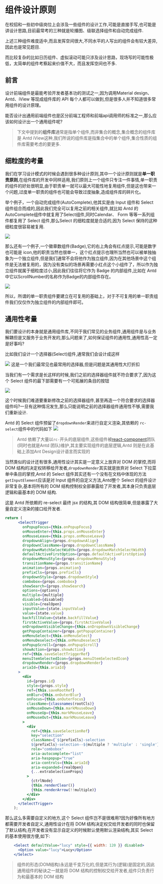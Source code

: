 # 组件设计原则

在校招和一些初中级岗位上会涉及一些组件的设计工作,可能是直接手写,也可能是讲设计思路,目前最常考的三种就是轮播图、级联选择组件和自动完成组件.

上述三种组件难度适中,而且发挥空间很大,不同水平的人写出的组件会有较大差异,因此也是常见题目.

而比较复杂的比如日历组件、虚拟滚动可能只涉及设计思路，现场写的可能性极低，太简单的组件考察起来价值不大，而且发挥空间也不多.

## 前言

设计前端组件是最能考验开发者基本功的测试之一,因为调用Material design、Antd、iView 等现成组件库的 API 每个人都可以做到,但是很多人并不知道很多常用组件的设计原理。

能否设计出通用前端组件也是区分前端工程师和前端api调用师的标准之一,那么应该如何设计出一个通用组件呢?

> 下文中提到的**组件库**通常是指单个组件,而非集合的概念,集合概念的组件库是 Antd iView这种,我们所说的组件库是指集合中的单个组件,集合性质的组件库需要考虑的要更多.

## 细粒度的考量

我们在学习设计模式的时候会遇到很多种设计原则,其中一个设计原则就是**单一职责原则**,在组件库的开发中同样适用,我们原则上一个组件只专注一件事情,单一职责的组件的好处很明显,由于职责单一就可以最大可能性地复用组件,但是这也带来一个问题,过度单一职责的组件也可能会导致过度抽象,造成组件库的碎片化。

举个例子，一个自动完成组件(AutoComplete),他其实是由 Input 组件和 Select 组件组合而成的,因此我们完全可以复用之前的相关组件,就比如 Antd 的AutoComplete组件中就复用了Select组件,同时Calendar、 Form 等等一系列组件都复用了 Select 组件,那么Select 的细粒度就是合适的,因为 Select 保持的这种细粒度很容易被复用.

![](https://user-gold-cdn.xitu.io/2018/12/20/167c7a0394422556?w=397&h=219&f=png&s=11734)

那么还有一个例子,一个徽章数组件(Badge),它的右上角会有红点提示,可能是数字也可能是 icon,他的职责当然也很单一，这个红点提示也理所当然也可以被单独抽象为一个独立组件,但是我们通常不会将他作为独立组件,因为在其他场景中这个组件是无法被复用的，因为没有类似的场景再需要小红点这个小组件了，所以作为独立组件就属于细粒度过小,因此我们往往将它作为 Badge 的内部组件,比如在 Antd 中它以ScrollNumber的名称作为Badge的内部组件存在。

![](https://user-gold-cdn.xitu.io/2018/12/20/167c7a84a60bd61f?w=358&h=218&f=png&s=16277)

所以，所谓的单一职责组件要建立在可复用的基础上，对于不可复用的单一职责组件我们仅仅作为独立组件的内部组件即可。

## 通用性考量

我们要设计的本身就是通用组件库,不同于我们常见的业务组件,通用组件是与业务解耦但是又服务于业务开发的,那么问题来了,如何保证组件的通用性,通用性高一定是好事吗?

比如我们设计一个选择器(Select)组件,通常我们会设计成这样

![](https://user-gold-cdn.xitu.io/2018/12/20/167c7b98eab9246b?w=426&h=268&f=png&s=11485)
这是一个我们最常见也最常用的选择器,但是问题是其通用性大打折扣

当我们有一个需求是长这样的时候,我们之前的选择器组件就不符合要求了,因为这个 Select 组件的最下部需要有一个可拓展的条目的按钮


![](https://user-gold-cdn.xitu.io/2018/12/20/167c7c17dbdfc830?w=337&h=161&f=png&s=10466)

这个时候我们难道要重新修改之前的选择器组件,甚至再造一个符合要求的选择器组件吗?一旦有这种情况发生,那么只能说明之前的选择器组件通用性不够,需要我们重新设计.

Antd 的 Select 组件预留了`dropdownRender`来进行自定义渲染,其依赖的 `rc-select`组件中的代码如下
![](https://user-gold-cdn.xitu.io/2018/12/20/167c7c69dc878398?w=514&h=55&f=png&s=8389)

> Antd 依赖了大量以`rc-`开头的底层组件,这些组件被[react-component](https://github.com/react-component)团队(同时也就是Antd 团队)维护,其主要实现组件的底层逻辑,Antd 则是在此基础上添加Ant Design设计语言而实现的

当然类似的设计还有很多,通用性设计其实是一定意义上放弃对 DOM 的掌控,而将 DOM 结构的决定权转移给开发者,`dropdownRender`其实就是放弃对 Select 下拉菜单中条目的掌控,Antd 的 Select 组件其实还有一个没有在文档中体现的方法`getInputElement`应该是对 Input 组件的自定义方法,Antd整个 Select 的组件设计非常复杂,基本将所有的 DOM 结构控制权全部暴露给了开发者,其本身只负责底层逻辑和最基本的 DOM 结构.

这是 Antd 所依赖的 re-select 最终 jsx 的结构,其 DOM 结构很简单,但是暴露了大量自定义渲染的接口给开发者.

```jsx
return (
      <SelectTrigger
        onPopupFocus={this.onPopupFocus}
        onMouseEnter={this.props.onMouseEnter}
        onMouseLeave={this.props.onMouseLeave}
        dropdownAlign={props.dropdownAlign}
        dropdownClassName={props.dropdownClassName}
        dropdownMatchSelectWidth={props.dropdownMatchSelectWidth}
        defaultActiveFirstOption={props.defaultActiveFirstOption}
        dropdownMenuStyle={props.dropdownMenuStyle}
        transitionName={props.transitionName}
        animation={props.animation}
        prefixCls={props.prefixCls}
        dropdownStyle={props.dropdownStyle}
        combobox={props.combobox}
        showSearch={props.showSearch}
        options={options}
        multiple={multiple}
        disabled={disabled}
        visible={realOpen}
        inputValue={state.inputValue}
        value={state.value}
        backfillValue={state.backfillValue}
        firstActiveValue={props.firstActiveValue}
        onDropdownVisibleChange={this.onDropdownVisibleChange}
        getPopupContainer={props.getPopupContainer}
        onMenuSelect={this.onMenuSelect}
        onMenuDeselect={this.onMenuDeselect}
        onPopupScroll={props.onPopupScroll}
        showAction={props.showAction}
        ref={this.saveSelectTriggerRef}
        menuItemSelectedIcon={props.menuItemSelectedIcon}
        dropdownRender={props.dropdownRender}
        ariaId={this.ariaId}
      >
        <div
          id={props.id}
          style={props.style}
          ref={this.saveRootRef}
          onBlur={this.onOuterBlur}
          onFocus={this.onOuterFocus}
          className={classnames(rootCls)}
          onMouseDown={this.markMouseDown}
          onMouseUp={this.markMouseLeave}
          onMouseOut={this.markMouseLeave}
        >
          <div
            ref={this.saveSelectionRef}
            key="selection"
            className={`${prefixCls}-selection
            ${prefixCls}-selection--${multiple ? 'multiple' : 'single'}`}
            role="combobox"
            aria-autocomplete="list"
            aria-haspopup="true"
            aria-controls={this.ariaId}
            aria-expanded={realOpen}
            {...extraSelectionProps}
          >
            {ctrlNode}
            {this.renderClear()}
            {this.renderArrow(!!multiple)}
          </div>
        </div>
      </SelectTrigger>
    );
```

那么这么多需要自定义的地方,这个 Select 组件岂不是很难用?因为好像所有地方都需要开发者自定义,通用性设计在将 DOM 结构决定权交给开发者的同时也保留了默认结构,在开发者没有显示自定义的时候默认使用默认渲染结构,其实 Select 的基本使用很方便,如下:

```jsx
    <Select defaultValue="lucy" style={{ width: 120 }} disabled>
      <Option value="lucy">Lucy</Option>
    </Select>
```

> 组件的形态(DOM结构)永远是千变万化的,但是其行为(逻辑)是固定的,因此通用组件的秘诀之一就是将 DOM 结构的控制权交给开发者,组件只负责行为和最基本的 DOM 结构
